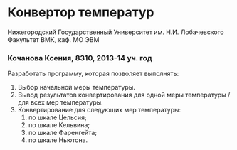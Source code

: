 ﻿# Конвертор температур

Нижегородский Государственный Университет им. Н.И. Лобачевского  
Факультет ВМК, каф. МО ЭВМ

### Кочанова Ксения, 8310, 2013-14 уч. год

Разработать программу, которая позволяет выполнять:

 1. Выбор начальной меры температуры.
 2. Вывод результатов конвертирования для одной меры температуры / для всех мер температуры.
 3. Конвертирование для следующих мер температуры:
    1. по шкале Цельсия;
    2. по шкале Кельвина;
    3. по шкале Фаренгейта;
	4. по шкале Ньютона.